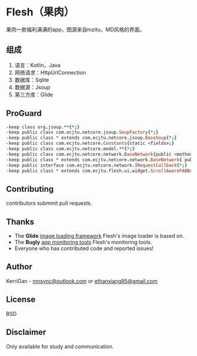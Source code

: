# Flesh（果肉）

果肉一款福利满满的app，图源来自mzitu，MD风格的界面。

组成
--------
1. 语言：Kotlin，Java
2. 网络请求：HttpUrlConnection
3. 数据库：Sqlite
4. 数据源：Jsoup
5. 第三方库：Glide

ProGuard
--------
```pro
-keep class org.jsoup.**{*;}
-keep public class com.ecjtu.netcore.jsoup.SoupFactory{*;}
-keep public class * extends com.ecjtu.netcore.jsoup.BaseSoup{*;}
-keep public class com.ecjtu.netcore.Constants{static <fields>;}
-keep public class com.ecjtu.netcore.model.**{*;}
-keep public class com.ecjtu.netcore.network.BaseNetwork{public <methods>;}
-keep public class * extends com.ecjtu.netcore.network.BaseNetwork{ public <methods>; }
-keep public interface com.ecjtu.netcore.network.IRequestCallback{*;}
-keep public class * extends com.ecjtu.flesh.ui.widget.ScrollAwareFABBehavior{*;}
```

Contributing
------------
contributors submmit pull requests.

Thanks
------
* The **Glide** [image loading framework][1] Flesh's image loader is based on.
* The **Bugly** [app monitoring tools][2] Flesh's monitoring tools.
* Everyone who has contributed code and reported issues!

Author
------
KerriGan - mnsync@outlook.com or ethanxiang95@gmail.com

License
-------
BSD

Disclaimer
---------
Only available for study and communication.

[1]: https://github.com/bumptech/glide
[2]: https://bugly.qq.com/v2/
